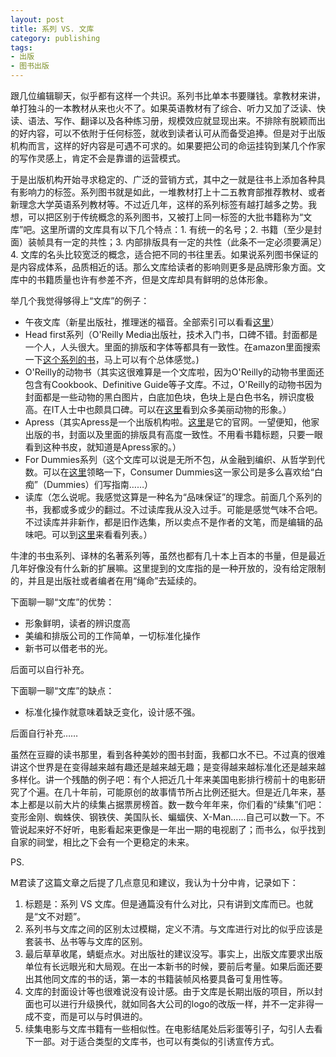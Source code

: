 ```yaml
---
layout: post
title: 系列 VS. 文库
category: publishing
tags:
- 出版
- 图书出版
---
```


跟几位编辑聊天，似乎都有这样一个共识。系列书比单本书要赚钱。拿教材来讲，单打独斗的一本教材从来也火不了。如果英语教材有了综合、听力又加了泛读、快读、语法、写作、翻译以及各种练习册，规模效应就显现出来。不排除有脱颖而出的好内容，可以不依附于任何标签，就收到读者认可从而备受追捧。但是对于出版机构而言，这样的好内容是可遇不可求的。如果要把公司的命运挂钩到某几个作家的写作灵感上，肯定不会是靠谱的运营模式。

于是出版机构开始寻求稳定的、广泛的营销方式，其中之一就是往书上添加各种具有影响力的标签。系列图书就是如此，一堆教材打上十二五教育部推荐教材、或者新理念大学英语系列教材等。不过近几年，这样的系列标签有越打越多之势。我想，可以把区别于传统概念的系列图书，又被打上同一标签的大批书籍称为“文库”吧。这里所谓的文库具有以下几个特点：1. 有统一的名号；2. 书籍（至少是封面）装帧具有一定的共性；3. 内部排版具有一定的共性（此条不一定必须要满足）4. 文库的名头比较宽泛的概念，适合把不同的书往里丢。如果说系列图书保证的是内容成体系，品质相近的话。那么文库给读者的影响则更多是品牌形象方面。文库中的书籍质量也许有参差不齐，但是文库却具有鲜明的总体形象。

举几个我觉得够得上“文库”的例子：

- 午夜文库（新星出版社，推理迷的福音。全部索引可以看看[这里](http://site.douban.com/m1230/widget/notes/13902788/note/282934084/)）
- Head first系列（O'Reilly Media出版社，技术入门书，口碑不错。封面都是一个人，人头很大。里面的排版和字体等都具有一致性。在amazon里面搜索一下[这个系列的书](http://www.amazon.com/Head-First-jQuery-Ryan-Benedetti/dp/1449393217)，马上可以有个总体感觉。)
- O'Reilly的动物书（其实这很难算是一个文库啦，因为O'Reilly的动物书里面还包含有Cookbook、Definitive Guide等子文库。不过，O'Reilly的动物书因为封面都是一些动物的黑白图片，白底加色块，色块上是白色书名，辨识度极高。在IT人士中也颇具口碑。可以在[这里](http://www.amazon.com/s/ref=sr_pg_1?rh=n%3A283155%2Cn%3A5%2Ck%3Ao%27reilly&keywords=o%27reilly&ie=UTF8&qid=1404739979)看到众多美丽动物的形象。）
- Apress（其实Apress是一个出版机构啦。[这里](http://www.apress.com/)是它的官网。一望便知，他家出版的书，封面以及里面的排版具有高度一致性。不用看书籍标题，只要一眼看到这种书皮，就知道是Apress家的。）
- For Dummies系列（这个文库可以说是无所不包，从金融到编织、从哲学到代数。可以在[这里](http://book.douban.com/subject_search?search_text=for+dummies&cat=1001)领略一下，Consumer Dummies这一家公司是多么喜欢给“白痴”（Dummies）们写指南……）
- 读库（怎么说呢。我感觉这算是一种名为“品味保证”的理念。前面几个系列的书，我都或多或少的翻过。不过读库我从没入过手。可能是感觉气味不合吧。不过读库并非新作，都是旧作选集，所以卖点不是作者的文笔，而是编辑的品味吧。可以到[这里](http://book.douban.com/subject_search?start=15&search_text=%E8%AF%BB%E5%BA%93&cat=1001)来看看列表。）

牛津的书虫系列、译林的名著系列等，虽然也都有几十本上百本的书量，但是最近几年好像没有什么新的扩展嘛。这里提到的文库指的是一种开放的，没有给定限制的，并且是出版社或者编者在用“绳命”去延续的。

下面聊一聊“文库”的优势：

- 形象鲜明，读者的辨识度高
- 美编和排版公司的工作简单，一切标准化操作
- 新书可以借老书的光。

后面可以自行补充。

下面聊一聊“文库”的缺点：

- 标准化操作就意味着缺乏变化，设计感不强。

后面自行补充……

虽然在豆瓣的读书那里，看到各种美妙的图书封面，我都口水不已。不过真的很难讲这个世界是在变得越来越有趣还是越来越无趣；是变得越来越标准化还是越来越多样化。讲一个残酷的例子吧：有个人把近几十年来美国电影排行榜前十的电影研究了个遍。在几十年前，可能原创的故事情节所占比例还挺大。但是近几年来，基本上都是以前大片的续集占据票房榜首。数一数今年年来，你们看的“续集”们吧：变形金刚、蜘蛛侠、钢铁侠、美国队长、蝙蝠侠、X-Man……自己可以数一下。不管说起来好不好听，电影看起来更像是一年出一期的电视剧了；而书么，似乎找到自家的祠堂，相比之下会有一个更稳定的未来。

PS.

M君读了这篇文章之后提了几点意见和建议，我认为十分中肯，记录如下：

1. 标题是：系列 VS 文库。但是通篇没有什么对比，只有讲到文库而已。也就是“文不对题”。
2. 系列书与文库之间的区别太过模糊，定义不清。与文库进行对比的似乎应该是套装书、丛书等与文库的区别。
3. 最后草草收尾，蜻蜓点水。对出版社的建议没写。事实上，出版文库要求出版单位有长远眼光和大局观。在出一本新书的时候，要前后考量。如果后面还要出其他同文库的书的话，第一本的书籍装帧风格要具备可复用性等。
4. 文库的封面设计等也很难说没有设计感。由于文库是长期出版的项目，所以封面也可以进行升级换代，就如同各大公司的logo的改版一样，并不一定非得一成不变，而是可以与时俱进的。
5. 续集电影与文库书籍有一些相似性。在电影结尾处后彩蛋等引子，勾引人去看下一部。对于适合类型的文库书，也可以有类似的引诱宣传方式。

